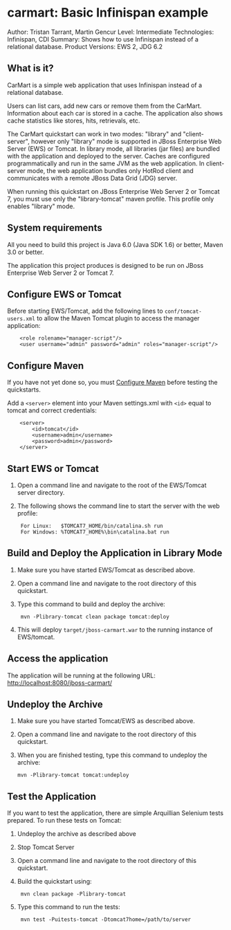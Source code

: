 carmart: Basic Infinispan example
=================================
Author: Tristan Tarrant, Martin Gencur
Level: Intermediate
Technologies: Infinispan, CDI
Summary: Shows how to use Infinispan instead of a relational database.
Product Versions: EWS 2, JDG 6.2

What is it?
-----------

CarMart is a simple web application that uses Infinispan instead of a relational database.

Users can list cars, add new cars or remove them from the CarMart. Information about each car is stored in a cache. The application also shows cache statistics like stores, hits, retrievals, etc.

The CarMart quickstart can work in two modes: "library" and "client-server", however only "library" mode is supported in JBoss Enterprise Web Server (EWS) or Tomcat. In library mode, all libraries (jar files) are bundled with the application and deployed to the server. Caches are configured programmatically and run in the same JVM as the web application. In client-server mode, the web application bundles only HotRod client and communicates with a remote JBoss Data Grid (JDG) server.
 
When running this quickstart on JBoss Enterprise Web Server 2 or Tomcat 7, you must use only the "library-tomcat" maven profile. This profile only enables "library" mode.


System requirements
-------------------

All you need to build this project is Java 6.0 (Java SDK 1.6) or better, Maven 3.0 or better.

The application this project produces is designed to be run on JBoss Enterprise Web Server 2 or Tomcat 7. 

 
Configure EWS or Tomcat
-----------------------

Before starting EWS/Tomcat, add the following lines to `conf/tomcat-users.xml` to allow the Maven Tomcat plugin to access the manager application:

        <role rolename="manager-script"/>
        <user username="admin" password="admin" roles="manager-script"/>
        
Configure Maven
---------------

If you have not yet done so, you must [Configure Maven](../../README.md#configure-maven) before testing the quickstarts.


Add a `<server>` element into your Maven settings.xml with `<id>` equal to tomcat and correct credentials:

        <server>
            <id>tomcat</id>
            <username>admin</username>
            <password>admin</password>
        </server>

        
Start EWS or Tomcat
-------------------

1. Open a command line and navigate to the root of the EWS/Tomcat server directory.
2. The following shows the command line to start the server with the web profile:

        For Linux:   $TOMCAT7_HOME/bin/catalina.sh run
        For Windows: %TOMCAT7_HOME%\bin\catalina.bat run


Build and Deploy the Application in Library Mode
-----------------------------------------------

1. Make sure you have started EWS/Tomcat as described above.
2. Open a command line and navigate to the root directory of this quickstart.
3. Type this command to build and deploy the archive:

        mvn -Plibrary-tomcat clean package tomcat:deploy
        
4. This will deploy `target/jboss-carmart.war` to the running instance of EWS/tomcat.


Access the application
---------------------

The application will be running at the following URL: <http://localhost:8080/jboss-carmart/>


Undeploy the Archive
--------------------

1. Make sure you have started Tomcat/EWS as described above.
2. Open a command line and navigate to the root directory of this quickstart.
3. When you are finished testing, type this command to undeploy the archive:

    `mvn -Plibrary-tomcat tomcat:undeploy `


Test the Application
------------------------------------

If you want to test the application, there are simple Arquillian Selenium tests prepared.
To run these tests on Tomcat:

1. Undeploy the archive as described above
2. Stop Tomcat Server
3. Open a command line and navigate to the root directory of this quickstart.
4. Build the quickstart using:

        mvn clean package -Plibrary-tomcat

5. Type this command to run the tests:

        mvn test -Puitests-tomcat -Dtomcat7home=/path/to/server
